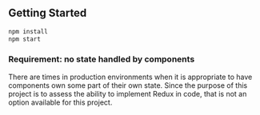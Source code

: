 ## Getting Started

```sh
npm install
npm start
```

### Requirement:  no state handled by components
There are times in production environments when it is appropriate to have components own some part of their own state. Since the purpose of this project is to assess the ability to implement Redux in code, that is not an option available for this project.